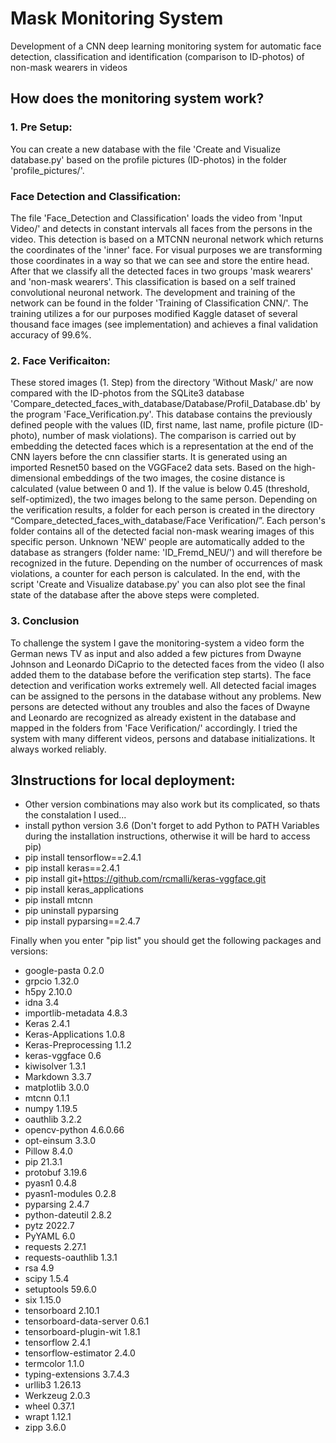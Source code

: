 # Mask Monitoring System
Development of a CNN deep learning monitoring system for automatic face detection, classification and identification (comparison to ID-photos) of non-mask wearers in videos

## How does the monitoring system work?

### 1. Pre Setup: 
You can create a new database with the file 'Create and Visualize database.py' based on the profile pictures (ID-photos) in the folder 'profile_pictures/'.

### Face Detection and Classification: 
The file 'Face_Detection and Classification' loads the video from 'Input Video/' and detects in constant intervals all faces from the persons in the video. This detection is based on a MTCNN neuronal network which returns the coordinates of the 'inner' face. For visual purposes we are transforming those coordinates in a way so that we can see and store the entire head. After that we classify all the detected faces in two groups 'mask wearers' and 'non-mask wearers'. This classification is based on a self trained convolutional neuronal network. The development and training of the network can be found in the folder 'Training of Classification CNN/'. The training utilizes a for our purposes modified Kaggle dataset of several thousand face images (see implementation) and achieves a final validation accuracy of 99.6%.

### 2. Face Verificaiton: 
These stored images (1. Step) from the directory 'Without Mask/' are now compared with the ID-photos from the SQLite3 database 'Compare_detected_faces_with_database/Database/Profil_Database.db' by the program 'Face_Verification.py'. This database contains the previously defined people with the values (ID, first name, last name, profile picture (ID-photo), number of mask violations). The comparison is carried out by embedding the detected faces which is a representation at the end of the CNN layers before the cnn classifier starts. It is generated using an imported Resnet50 based on the VGGFace2 data sets. Based on the high-dimensional embeddings of the two images, the cosine distance is calculated (value between 0 and 1). If the value is below 0.45 (threshold, self-optimized), the two images belong to the same person. Depending on the verification results, a folder  for each person is created in the directory “Compare_detected_faces_with_database/Face Verification/”. Each person's folder contains all of the detected facial non-mask wearing images of this specific person. Unknown 'NEW' people are automatically added to the database as strangers (folder name: 'ID_Fremd_NEU/') and will therefore be recognized in the future. Depending on the number of occurrences of mask violations, a counter for each person is calculated. In the end, with the script 'Create and Visualize database.py' you can also plot see the final state of the database after the above steps were completed.


### 3. Conclusion
To challenge the system I gave the monitoring-system a video form the German news TV as input and also added a few pictures from Dwayne Johnson and Leonardo DiCaprio to the detected faces from the video (I also added them to the database before the verification step starts). The face detection and verification works extremely well. All detected facial images can be assigned to the persons in the database without any problems. New persons are detected without any troubles and also the faces of Dwayne and Leonardo are recognized as already existent in the database and mapped in the folders from 'Face Verification/' accordingly. I tried the system with many different videos, persons and database initializations. It always worked reliably.


## 3Instructions for local deployment:
* Other version combinations may also work but its complicated, so thats the constalation I used...
* install python version 3.6 (Don't forget to add Python to PATH Variables during the installation instructions, otherwise it will be hard to access pip)
* pip install tensorflow==2.4.1
* pip install keras==2.4.1
* pip install git+https://github.com/rcmalli/keras-vggface.git
* pip install keras_applications
* pip install mtcnn
* pip uninstall pyparsing
* pip install pyparsing==2.4.7

Finally when you enter "pip list" you should get the following packages and versions:
* google-pasta            0.2.0
* grpcio                  1.32.0
* h5py                    2.10.0
* idna                    3.4
* importlib-metadata      4.8.3
* Keras                   2.4.1
* Keras-Applications      1.0.8
* Keras-Preprocessing     1.1.2
* keras-vggface           0.6
* kiwisolver              1.3.1
* Markdown                3.3.7
* matplotlib              3.0.0
* mtcnn                   0.1.1
* numpy                   1.19.5
* oauthlib                3.2.2
* opencv-python           4.6.0.66
* opt-einsum              3.3.0
* Pillow                  8.4.0
* pip                     21.3.1
* protobuf                3.19.6
* pyasn1                  0.4.8
* pyasn1-modules          0.2.8
* pyparsing               2.4.7
* python-dateutil         2.8.2
* pytz                    2022.7
* PyYAML                  6.0
* requests                2.27.1
* requests-oauthlib       1.3.1
* rsa                     4.9
* scipy                   1.5.4
* setuptools              59.6.0
* six                     1.15.0
* tensorboard             2.10.1
* tensorboard-data-server 0.6.1
* tensorboard-plugin-wit  1.8.1
* tensorflow              2.4.1
* tensorflow-estimator    2.4.0
* termcolor               1.1.0
* typing-extensions       3.7.4.3
* urllib3                 1.26.13
* Werkzeug                2.0.3
* wheel                   0.37.1
* wrapt                   1.12.1
* zipp                    3.6.0
